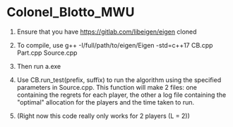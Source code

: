 # Colonel_Blotto_MWU

1) Ensure that you have https://gitlab.com/libeigen/eigen cloned
2) To compile, use g++ -I/full/path/to/eigen/Eigen -std=c++17 CB.cpp Part.cpp Source.cpp 
3) Then run a.exe
4) Use CB.run_test(prefix, suffix) to run the algorithm using the specified parameters in Source.cpp. This function will make 2 files: one containing the regrets for each player, the other a log file containing the "optimal" allocation for the players and the time taken to run.

5) (Right now this code really only works for 2 players (L = 2))
